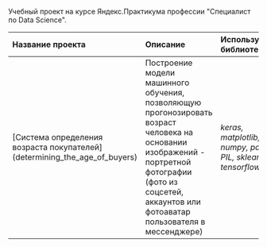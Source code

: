Учебный проект на курсе Яндекс.Практикума профессии "Специалист по Data Science".

| Название проекта | Описание | Используемые библиотеки | 
| :---------------------- | :---------------------- | :---------------------- |
| [Система определения возраста покупателей] (determining_the_age_of_buyers) | Построение модели машинного обучения, позволяющую прогонозировать возраст человека на основании изображений - портретной фотографии (фото из соцсетей, аккаунтов или фотоаватар пользователя в мессенджере)| *keras, matplotlib, numpy, pandas, PIL, sklearn, tensorflow* |
